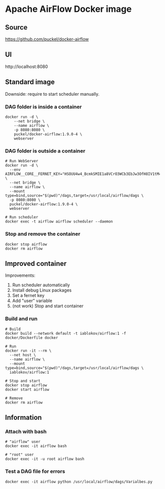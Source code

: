 # Apache AirFlow Docker image

## Source
https://github.com/puckel/docker-airflow

## UI
http://localhost:8080

## Standard image
Downside: require to start scheduler manually.

### DAG folder is inside a container
```
docker run -d \
    --net bridge \
    --name airflow \
    -p 8080:8080 \
    puckel/docker-airflow:1.9.0-4 \
    webserver
```

### DAG folder is outside a container
```
# Run WebServer
docker run -d \
  --env AIRFLOW__CORE__FERNET_KEY="HSOUU4w4_BcmkSMIE1a8VCrO3WCb3EbJw3OfH8IV1tM=" \
  --net bridge \
  --name airflow \
  --mount type=bind,source="$(pwd)"/dags,target=/usr/local/airflow/dags \
  -p 8080:8080 \
  puckel/docker-airflow:1.9.0-4 \
  webserver

# Run scheduler
docker exec -t airflow airflow scheduler --daemon
```

### Stop and remove the container
```
docker stop airflow
docker rm airflow
```

## Improved container
Improvements:
1. Run scheduler automatically
1. Install debug Linux packages
1. Set a fernet key
1. Add "user" variable
1. (not work) Stop and start container

### Build and run
```
# Build
docker build --network default -t iablokov/airflow:1 -f docker/Dockerfile docker

# Run
docker run -it --rm \
  --net host \
  --name airflow \
  --mount type=bind,source="$(pwd)"/dags,target=/usr/local/airflow/dags \
  iablokov/airflow:1

# Stop and start
docker stop airflow
docker start airflow

# Remove
docker rm airflow
```

## Information
### Attach with bash
```
# "airflow" user
docker exec -it airflow bash

# "root" user
docker exec -it -u root airflow bash
```

### Test a DAG file for errors
`docker exec -it airflow python /usr/local/airflow/dags/Varialbes.py`
